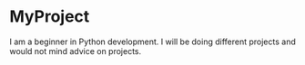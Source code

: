# MyProject
I am a beginner in Python development. I will be doing different projects and would not mind advice on projects.
